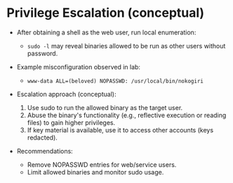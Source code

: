 # Privilege Escalation (conceptual)

- After obtaining a shell as the web user, run local enumeration:
  - `sudo -l` may reveal binaries allowed to be run as other users without password.

- Example misconfiguration observed in lab:
  - `www-data ALL=(beloved) NOPASSWD: /usr/local/bin/nokogiri`

- Escalation approach (conceptual):
  1. Use sudo to run the allowed binary as the target user.
  2. Abuse the binary's functionality (e.g., reflective execution or reading files) to gain higher privileges.
  3. If key material is available, use it to access other accounts (keys redacted).

- Recommendations:
  - Remove NOPASSWD entries for web/service users.
  - Limit allowed binaries and monitor sudo usage.
